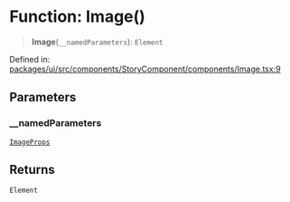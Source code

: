 # Function: Image()

> **Image**(`__namedParameters`): `Element`

Defined in: [packages/ui/src/components/StoryComponent/components/Image.tsx:9](https://github.com/laruss/react-text-game/blob/325ef0387ed3a81c3cff0516cf5aab684d6f654f/packages/ui/src/components/StoryComponent/components/Image.tsx#L9)

## Parameters

### \_\_namedParameters

[`ImageProps`](../type-aliases/ImageProps.md)

## Returns

`Element`
